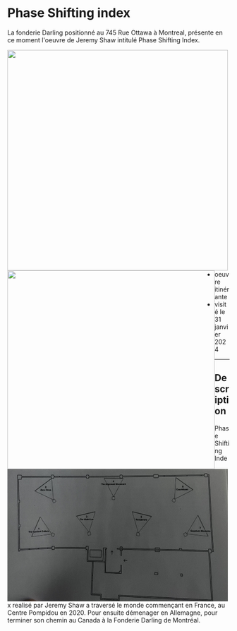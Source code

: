 # Phase Shifting index
La fonderie Darling positionné au 745 Rue Ottawa à Montreal, présente en ce moment l'oeuvre de Jeremy Shaw intitulé Phase Shifting Index.

<img align="left" width="500" height="500" src="media/pamphlet_oeuvre.JPG">
<img align="left" width="470" height="450" src="media/entree_fonderie.JPG">  

 - oeuvre itinérante
 - visité le 31 janvier 2024
 

----
## Description
<p align="left">
 <img align="left" width="500" height="300" src="media/plan_oeuvre.JPG">
Phase Shifting Index realisé par Jeremy Shaw a traversé le monde commençant en France, au Centre Pompidou en 2020. Pour ensuite démenager en Allemagne, pour terminer son chemin au Canada à la Fonderie Darling de Montréal. 
</p>
